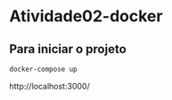 # Atividade02-docker

## Para iniciar o projeto
```bash
docker-compose up
```

http://localhost:3000/
